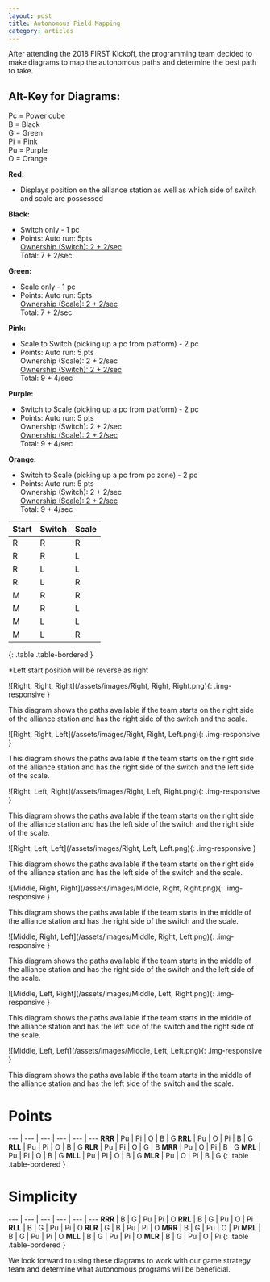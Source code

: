 ```yaml
---
layout: post
title: Autonomous Field Mapping
category: articles
---
```



After attending the 2018 FIRST Kickoff, the programming team decided to make diagrams to map the autonomous paths and determine the best path to take.

Alt-Key for Diagrams:
------

Pc = Power cube  
B = Black  
G = Green  
Pi = Pink  
Pu = Purple  
O = Orange  

**Red:**
* Displays position on the alliance station as well as which side of switch and scale are possessed

**Black:**
* Switch only - 1 pc
* Points:
      Auto run: 5pts  
      <u>Ownership (Switch): 2 + 2/sec</u>  
      Total:              7 + 2/sec

**Green:**
* Scale only - 1 pc
* Points:
      Auto run: 5pts  
      <u>Ownership (Scale): 2 + 2/sec</u>  
      Total:             7 + 2/sec

**Pink:**
* Scale to Switch (picking up a pc from platform) - 2 pc
* Points:
      Auto run: 5 pts  
      Ownership (Scale): 2 + 2/sec  
      <u>Ownership (Switch): 2 + 2/sec</u>  
      Total:            9 + 4/sec

**Purple:**
* Switch to Scale (picking up a pc from platform) - 2 pc
* Points:
      Auto run: 5 pts  
      Ownership (Switch): 2 + 2/sec  
      <u>Ownership (Scale): 2 + 2/sec</u>  
      Total:            9 + 4/sec

**Orange:**
* Switch to Scale (picking up a pc from pc zone) - 2 pc
* Points:
      Auto run: 5 pts  
      Ownership (Switch): 2 + 2/sec  
      <u>Ownership (Scale): 2 + 2/sec</u>  
      Total:            9 + 4/sec

Start  | Switch | Scale
---  | --- | --- 
R | R | R
R | R | L
R | L | L
R | L | R
M | R | R
M | R | L
M | L | L
M | L | R
{: .table .table-bordered }

*Left start position will be reverse as right



![Right, Right, Right](/assets/images/Right, Right, Right.png){: .img-responsive }

This diagram shows the paths available if the team starts on the right side of the alliance station and has the right side of the switch and the scale.

![Right, Right, Left](/assets/images/Right, Right, Left.png){: .img-responsive }

This diagram shows the paths available if the team starts on the right side of the alliance station and has the right side of the switch and the left side of the scale.

![Right, Left, Right](/assets/images/Right, Left, Right.png){: .img-responsive }

This diagram shows the paths available if the team starts on the right side of the alliance station and has the left side of the switch and the right side of the scale.

![Right, Left, Left](/assets/images/Right, Left, Left.png){: .img-responsive }

This diagram shows the paths available if the team starts on the right side of the alliance station and has the left side of the switch and the scale.

![Middle, Right, Right](/assets/images/Middle, Right, Right.png){: .img-responsive }

This diagram shows the paths available if the team starts in the middle of the alliance station and has the right side of the switch and the scale.

![Middle, Right, Left](/assets/images/Middle, Right, Left.png){: .img-responsive }

This diagram shows the paths available if the team starts in the middle of the alliance station and has the right side of the switch and the left side of the scale.

![Middle, Left, Right](/assets/images/Middle, Left, Right.png){: .img-responsive }

This diagram shows the paths available if the team starts in the middle of the alliance station and has the left side of the switch and the right side of the scale.

![Middle, Left, Left](/assets/images/Middle, Left, Left.png){: .img-responsive }

This diagram shows the paths available if the team starts in the middle of the alliance station and has the left side of the switch and the scale.




Points
======

---    | --- | --- | --- | --- | ---
**RRR** | Pu | Pi | O | B | G
**RRL** | Pu | O | Pi | B | G
**RLL** | Pu | Pi | O | B | G
**RLR** | Pu | Pi | O | G | B
**MRR** | Pu | O | Pi | B | G
**MRL** | Pu | Pi | O | B | G
**MLL** | Pu | Pi | O | B | G
**MLR** | Pu | O | Pi | B | G
{: .table .table-bordered }

Simplicity
==========

---    | --- | --- | --- | --- | ---
**RRR** | B | G | Pu | Pi | O
**RRL** | B | G | Pu | O | Pi
**RLL** | B | G | Pu | Pi | O
**RLR** | G | B | Pu | Pi | O
**MRR** | B | G | Pu | O | Pi
**MRL** | B | G | Pu | Pi | O
**MLL** | B | G | Pu | Pi | O
**MLR** | B | G | Pu | O | Pi
{: .table .table-bordered }

We look forward to using these diagrams to work with our game strategy team and determine what autonomous programs will be beneficial.

